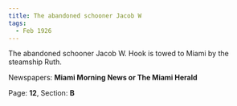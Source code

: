 ```yaml
---  
title: The abandoned schooner Jacob W  
tags:  
  - Feb 1926  
---  
```

  
The abandoned schooner Jacob W. Hook is towed to Miami by the steamship Ruth.  
  
Newspapers: **Miami Morning News or The Miami Herald**  
  
Page: **12**, Section: **B** 

